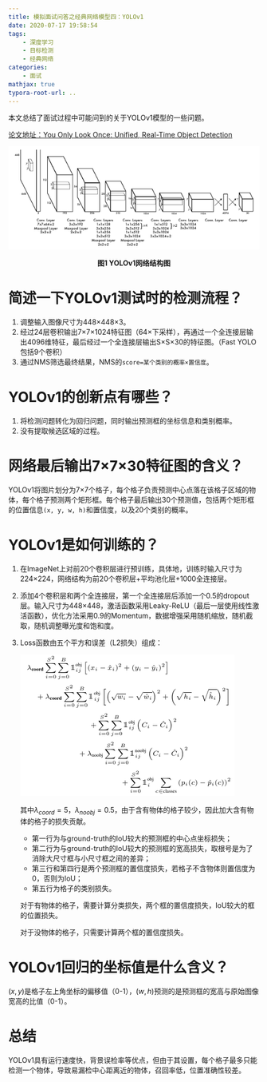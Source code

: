 ```yaml
---
title: 模拟面试问答之经典网络模型四：YOLOv1
date: 2020-07-17 19:58:54
tags: 	
	- 深度学习
	- 目标检测
	- 经典网络
categories:
	- 面试
mathjax: true
typora-root-url: ..
---
```


本文总结了面试过程中可能问到的关于YOLOv1模型的一些问题。

[论文地址：You Only Look Once: Unified, Real-Time Object Detection](https://arxiv.org/abs/1506.02640)

![1](/images/yolov1/1.png)

<center><b>图1 YOLOv1网络结构图</b></center>

<!--more-->

# 简述一下YOLOv1测试时的检测流程？

1. 调整输入图像尺寸为448×448×3。
2. 经过24层卷积输出7×7×1024特征图（64×下采样），再通过一个全连接层输出4096维特征，最后经过一个全连接层输出S×S×30的特征图。（Fast YOLO包括9个卷积）
3. 通过NMS筛选最终结果，NMS的`score=某个类别的概率×置信度`。

# YOLOv1的创新点有哪些？

1. 将检测问题转化为回归问题，同时输出预测框的坐标信息和类别概率。
2. 没有提取候选区域的过程。

# 网络最后输出7×7×30特征图的含义？

YOLOv1将图片划分为7×7个格子，每个格子负责预测中心点落在该格子区域的物体，每个格子预测两个矩形框。每个格子最后输出30个预测值，包括两个矩形框的位置信息`(x, y, w, h)`和置信度，以及20个类别的概率。

# YOLOv1是如何训练的？

1. 在ImageNet上对前20个卷积层进行预训练，具体地，训练时输入尺寸为224×224，网络结构为前20个卷积层+平均池化层+1000全连接层。

2. 添加4个卷积层和两个全连接层，第一个全连接层后添加一个0.5的dropout层。输入尺寸为448×448，激活函数采用Leaky-ReLU（最后一层使用线性激活函数），优化方法采用0.9的Momentum，数据增强采用随机缩放，随机截取，随机调整曝光度和饱和度。

3. Loss函数由五个平方和误差（L2损失）组成：

   ![2](/images/yolov1/2.png)

   其中$\lambda_{coord}=5$，$\lambda_{noobj}=0.5$，由于含有物体的格子较少，因此加大含有物体的格子的损失贡献。

   - 第一行为与ground-truth的IoU较大的预测框的中心点坐标损失；
   - 第二行为与ground-truth的IoU较大的预测框的宽高损失，取根号是为了消除大尺寸框与小尺寸框之间的差异；
   - 第三行和第四行是两个预测框的置信度损失，若格子不含物体则置信度为0，否则为IoU；
   - 第五行为格子的类别损失。

   对于有物体的格子，需要计算分类损失，两个框的置信度损失，IoU较大的框的位置损失。

   对于没物体的格子，只需要计算两个框的置信度损失。

# YOLOv1回归的坐标值是什么含义？

$(x,y)$是格子左上角坐标的偏移值（0-1），$(w,h)$预测的是预测框的宽高与原始图像宽高的比值（0-1）。

# 总结

YOLOv1具有运行速度快，背景误检率等优点，但由于其设置，每个格子最多只能检测一个物体，导致易漏检中心距离近的物体，召回率低，位置准确性较差。